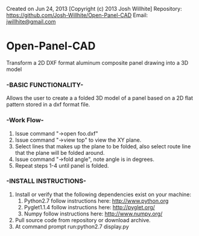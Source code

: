 Created on Jun 24, 2013
[Copyright (c) 2013 Josh Willhite]
Repository: https://github.com/Josh-Willhite/Open-Panel-CAD
Email: jwillhite@gmail.com

# Open-Panel-CAD

Transform a 2D DXF format aluminum composite panel drawing into a 3D model

### -BASIC FUNCTIONALITY-

Allows the user to create a a folded 3D model of a panel based on a 2D flat pattern stored in a dxf format file.

### -Work Flow-

1. Issue command "->open foo.dxf"
2. Issue command "->view top" to view the XY plane.
3. Select lines that makes up the plane to be folded, also select route line that the plane will be folded around.
4. Issue command "->fold angle", note angle is in degrees.
5. Repeat steps 1-4 until panel is folded.

### -INSTALL INSTRUCTIONS-

1. Install or verify that the following dependencies exist on your machine:
    1. Python2.7 follow instructions here: http://www.python.org
    2. Pyglet1.1.4 follow instructions here: http://pyglet.org/
    3. Numpy follow instructions here: http://www.numpy.org/
2. Pull source code from repository or download archive.
3. At command prompt run:python2.7 display.py


